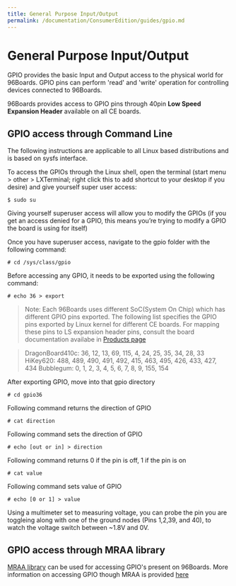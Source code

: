 ```yaml
---
title: General Purpose Input/Output
permalink: /documentation/ConsumerEdition/guides/gpio.md
---
```

# General Purpose Input/Output

GPIO provides the basic Input and Output access to the physical world for 96Boards. GPIO pins can perform 'read' and
'write' operation for controlling devices connected to 96Boards.

96Boards provides access to GPIO pins through 40pin **Low Speed Expansion Header** available on all CE boards.

## GPIO access through Command Line

The following instructions are applicable to all Linux based distributions and is based on sysfs interface.

To access the GPIOs through the Linux shell, open the terminal (start menu > other > LXTerminal; right click this to add shortcut to your desktop if you desire) and give yourself super user access:

```shell
$ sudo su
```

Giving yourself superuser access will allow you to modify the GPIOs (if you get an access denied for a GPIO, this means you’re trying to modify a GPIO the board is using for itself)

Once you have superuser access, navigate to the gpio folder with the following command:

```shell
# cd /sys/class/gpio
```

Before accessing any GPIO, it needs to be exported using the following command:

```shell
# echo 36 > export
```

> Note: Each 96Boards uses different SoC(System On Chip) which has different GPIO pins exported. The following list
specifies the GPIO pins exported by Linux kernel for different CE boards. For mapping these pins to LS expansion header pins,
consult the board documentation availabe in [Products page](http://www.96boards.org/products/ce/)

> DragonBoard410c: 36, 12, 13, 69, 115, 4, 24, 25, 35, 34, 28, 33
> HiKey620: 488, 489, 490, 491, 492, 415, 463, 495, 426, 433, 427, 434
> Bubblegum: 0, 1, 2, 3, 4, 5, 6, 7, 8, 9, 155, 154

After exporting GPIO, move into that gpio directory
```shell
# cd gpio36
```

Following command returns the direction of GPIO
```shell
# cat direction
```

Following command sets the direction of GPIO
```shell
# echo [out or in] > direction
```

Following command returns 0 if the pin is off, 1 if the pin is on
```shell
# cat value
```

Following command sets value of GPIO
```shell
# echo [0 or 1] > value
```

Using a multimeter set to measuring voltage, you can probe the pin you are toggleing along with one of the ground nodes (Pins 1,2,39, and 40), to watch the voltage switch between ~1.8V and 0V.

## GPIO access through MRAA library

[MRAA library](https://github.com/intel-iot-devkit/mraa) can be used for accessing GPIO's present on 96Boards. More
information on accessing GPIO though MRAA is provided [here](https://iotdk.intel.com/docs/master/mraa/gpio_8h.html)
